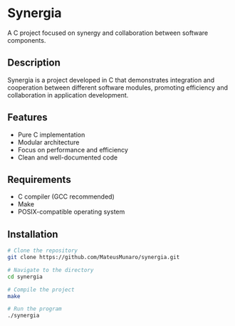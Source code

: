 # Synergia

A C project focused on synergy and collaboration between software components.

## Description

Synergia is a project developed in C that demonstrates integration and cooperation between different software modules, promoting efficiency and collaboration in application development.

## Features

- Pure C implementation
- Modular architecture
- Focus on performance and efficiency
- Clean and well-documented code

## Requirements

- C compiler (GCC recommended)
- Make
- POSIX-compatible operating system

## Installation

```bash
# Clone the repository
git clone https://github.com/MateusMunaro/synergia.git

# Navigate to the directory
cd synergia

# Compile the project
make

# Run the program
./synergia